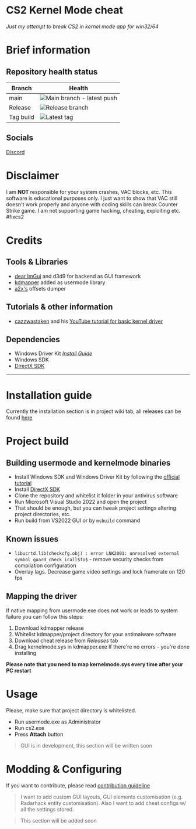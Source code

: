 # CS2 Kernel Mode cheat
*Just my attempt to break CS2 in kernel mode app for win32/64*

# Brief information 
## Repository health status

| Branch | Health |
| ------ | ------ |
| main | ![Main branch - latest push](https://github.com/kbrddestroyer/CS2.KernelCheat/actions/workflows/msbuild.yml/badge.svg?branch=main)
| Release | ![Release branch](https://github.com/kbrddestroyer/CS2.KernelCheat/actions/workflows/msbuild.yml/badge.svg?branch=release)
| Tag build | ![Latest tag](https://github.com/kbrddestroyer/CS2.KernelCheat/actions/workflows/msbuild_release.yml/badge.svg?branch=release) |

## Socials

[Discord](https://discord.com/invite/FQvZhSeHrr)

# Disclaimer 

I am **NOT** responsible for your system crashes, VAC blocks, etc. This software is educational purposes only.
I just want to show that VAC still doesn't work properly and anyone with coding skills can break Counter Strike game. I am not supporting game hacking, cheating, exploiting etc. #fixcs2

# Credits

## Tools & Libraries

- [dear ImGui](https://github.com/ocornut/imgui) and d3d9 for backend as GUI framework
- [kdmapper](https://github.com/TheCruZ/kdmapper) added as usermode library
- [a2x's](https://github.com/a2x/cs2-dumper) offsets dumper

## Tutorials & other information 

- [cazzwastaken](https://youtube.com/@cazz?si=juMpTGDWsf86qhqw) and his [YouTube tutorial for basic kernel driver](https://youtu.be/n463QJ4cjsU?si=QQDnUOpgAzZ1oLV3)

## Dependencies

- Windows Driver Kit [*Install Guide*](https://learn.microsoft.com/en-us/windows-hardware/drivers/download-the-wdk)
- Windows SDK
- [DirectX SDK](https://www.microsoft.com/ru-ru/download/details.aspx?id=6812)

---

# Installation guide

Currently the installation section is in project wiki tab, all releases can be found [here](https://github.com/kbrddestroyer/CS2.KernelCheat/releases)

# Project build

## Building usermode and kernelmode binaries

- Install Windows SDK and Windows Driver Kit by following the [official tutorial](https://learn.microsoft.com/en-us/windows-hardware/drivers/download-the-wdk)
- Install [DirectX SDK](https://www.microsoft.com/ru-ru/download/details.aspx?id=6812)
- Clone the repository and whitelist it folder in your antivirus software
- Run Microsoft Visual Studio 2022 and open the project
- That should be enough, but you can tweak project settings altering project directories, etc.
- Run build from VS2022 GUI or by `msbuild` command

## Known issues
- `libucrtd.lib(checkcfg.obj) : error LNK2001: unresolved external symbol guard_check_icall$fo$` - remove security checks from compilation configuration 
- Overlay lags. Decrease game video settings and lock framerate on 120 fps

## Mapping the driver

If native mapping from usermode.exe does not work or leads to system failure you can follow this steps:
1. Download kdmapper release
2. Whitelist kdmapper/project directory for your antimalware software
3. Download cheat release from *Releases* tab
4. Drag kernelmode.sys in kdmapper.exe
If there're no errors - you're done installing

**Please note that you need to map kernelmode.sys every time after your PC restart**

# Usage

Please, make sure that project directory is whitelisted.
- Run usermode.exe as Administrator 
- Run cs2.exe 
- Press **Attach** button

> GUI is in development, this section will be written soon

# Modding & Configuring

If you want to contribute, please read [contribution guideline](CONTRIBUTING.md)

> I want to add custom GUI layouts, GUI elements customisation (e.g. Radarhack entity customisation). Also I want to add cheat configs w/ all the settings stored.

> This section will be added soon


